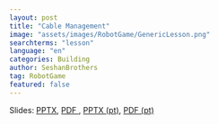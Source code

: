 ```yaml
---
layout: post
title: "Cable Management"
image: "assets/images/RobotGame/GenericLesson.png"
searchterms: "lesson"
language: "en"
categories: Building
author: SeshanBrothers
tag: RobotGame
featured: false
---
```



Slides: 
<a href="/translations/en-us/RobotGame/CableManagement.pptx">PPTX</a>, 
<a href="/translations/en-us/RobotGame/CableManagement.pdf">PDF </a>,
<a href="/translations/pt-br/RobotGame/Cabeamento.pptx">PPTX (pt)</a>, 
<a href="/translations/pt-br/RobotGame/Cabeamento.pdf">PDF (pt)</a>
